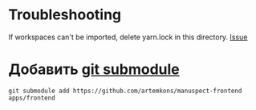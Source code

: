 # Troubleshooting
If workspaces can't be imported, delete yarn.lock in this directory. [Issue](https://github.com/yarnpkg/berry/issues/839)

# Добавить [git submodule](https://git-scm.com/book/ru/v2/%D0%98%D0%BD%D1%81%D1%82%D1%80%D1%83%D0%BC%D0%B5%D0%BD%D1%82%D1%8B-Git-%D0%9F%D0%BE%D0%B4%D0%BC%D0%BE%D0%B4%D1%83%D0%BB%D0%B8)
`git submodule add https://github.com/artemkons/manuspect-frontend apps/frontend`
